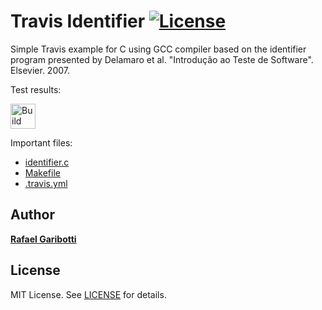 Travis Identifier [![License][license-img]][license-url]
=
Simple Travis example for C using GCC compiler based on the identifier program presented by Delamaro et al. "Introdução ao Teste de Software". Elsevier. 2007.

Test results:

[<img alt="Build Status" src="https://travis-ci.org/loffjh/teste_conf_sistemas.svg?branch=main" height="40">][travis-url]

Important files:

* [identifier.c](identifier.c)
* [Makefile](Makefile)
* [.travis.yml](.travis.yml)


Author
------
[**Rafael Garibotti**](https://br.linkedin.com/in/rafaelgaribotti)


License
-------
MIT License. See [LICENSE](LICENSE) for details.

[main-url]: https://github.com/rafaelgaribotti/travis-identifier
[readme-url]: https://github.com/rafaelgaribotti/travis-identifier/blob/main/README.md
[license-url]: https://github.com/rafaelgaribotti/travis-identifier/blob/main/LICENSE
[license-img]: https://img.shields.io/github/license/rsp/travis-hello-modern-cpp.svg
[travis-url]: https://travis-ci.org/rafaelgaribotti/travis-identifier
[travis-img]: https://travis-ci.org/rafaelgaribotti/travis-identifier.svg?branch=master
[github-follow-url]: https://github.com/rafaelgaribotti

